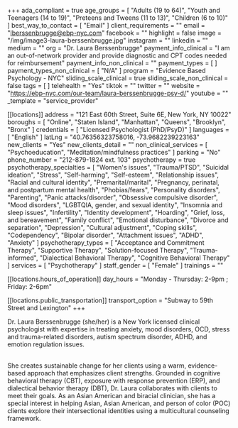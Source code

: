 +++
ada_compliant = true
age_groups = [
  "Adults (19 to 64)",
  "Youth and Teenagers (14 to 19)",
  "Preteens and Tweens (11 to 13)",
  "Children (6 to 10)"
]
best_way_to_contact = [ "Email" ]
client_requirements = ""
email = "lberssenbrugge@ebp-nyc.com"
facebook = ""
highlight = false
image = "/img/image3-laura-berssenbrugge.jpg"
instagram = ""
linkedin = ""
medium = ""
org = "Dr. Laura Berssenbrugge"
payment_info_clinical = "I am an out-of-network provider and provide diagnostic and CPT codes needed for reimbursement"
payment_info_non_clinical = ""
payment_types = [ ]
payment_types_non_clinical = [ "N/A" ]
program = "Evidence Based Psychology - NYC"
sliding_scale_clinical = true
sliding_scale_non_clinical = false
tags = [ ]
telehealth = "Yes"
tiktok = ""
twitter = ""
website = "https://ebp-nyc.com/our-team/laura-berssenbrugge-psy-d/"
youtube = ""
_template = "service_provider"

[[locations]]
address = "121 East 60th Street, Suite 6E, New York, NY 10022"
boroughs = [
  "Online",
  "Staten Island",
  "Manhattan",
  "Queens",
  "Brooklyn",
  "Bronx"
]
credentials = [ "Licensed Psychologist (PhD/PsyD)" ]
languages = [ "English" ]
latLng = "40.76356323758016, -73.9682239223163"
new_clients = "Yes"
new_clients_detail = ""
non_clinical_services = [ "Psychoeducation", "Meditation/mindfulness practices" ]
parking = "No"
phone_number = "212-879-1824 ext. 103"
psychotherapy = true
psychotherapy_specialties = [
  "Women's issues",
  "Trauma/PTSD",
  "Suicidal ideation",
  "Stress",
  "Self-harming",
  "Self-esteem",
  "Relationship issues",
  "Racial and cultural identity",
  "Premarital/marital",
  "Pregnancy, perinatal, and postpartum mental health",
  "Phobias/fears",
  "Personality disorders",
  "Parenting",
  "Panic attacks/disorder",
  "Obsessive compulsive disorder",
  "Mood disorders",
  "LGBTQIA, gender, and sexual identity",
  "Insomnia and sleep issues",
  "Infertility",
  "Identity development",
  "Hoarding",
  "Grief, loss, and bereavement",
  "Family conflict",
  "Emotional disturbance",
  "Divorce and separation",
  "Depression",
  "Cultural adjustment",
  "Coping skills",
  "Codependency",
  "Bipolar disorder",
  "Attachment issues",
  "ADHD",
  "Anxiety"
]
psychotherapy_types = [
  "Acceptance and Commitment Therapy",
  "Supportive Therapy",
  "Solution-focused Therapy",
  "Trauma-informed",
  "Dialectical Behavioral Therapy",
  "Cognitive Behavioral Therapy"
]
services = [ "Psychotherapy" ]
staff_gender = [ "Female" ]
trainings = ""

  [[locations.hours_of_operation]]
  day_hours = "Monday - Thursday: 2-9pm ; Friday: 2-6pm"

  [[locations.public_transportation]]
  transport_option = "Subway to 59th Street and Lexington"
+++

Dr. Laura Berssenbrugge (she/her) is a New York licensed clinical psychologist with expertise in treating anxiety, mood disorders, OCD, stress and trauma-related disorders, autism spectrum disorder, ADHD, and emotion regulation issues. 

<br>  
She creates sustainable change for her clients using a warm, evidence-based approach that emphasizes client strengths. Grounded in cognitive behavioral therapy (CBT), exposure with response prevention (ERP), and dialectical behavior therapy (DBT), Dr. Laura collaborates with clients to meet their goals. As an Asian American and biracial clinician, she has a special interest in helping Asian, Asian American, and person of color (POC) clients explore their intersectional identities using a multicultural counseling framework.

